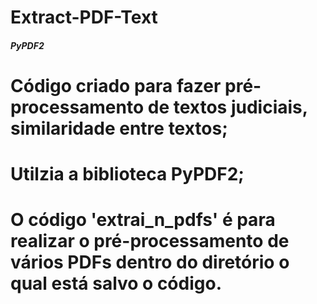 # Extract-PDF-Text

##### PyPDF2
# Código criado para fazer pré-processamento de textos judiciais, similaridade entre textos;
# Utilzia a biblioteca PyPDF2;
# O código 'extrai_n_pdfs' é para realizar o pré-processamento de vários PDFs dentro do diretório o qual está salvo o código.
